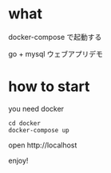 # what

docker-compose で起動する

go + mysql ウェブアプリデモ

# how to start

you need docker

```
cd docker
docker-compose up
```

open http://localhost


enjoy!
